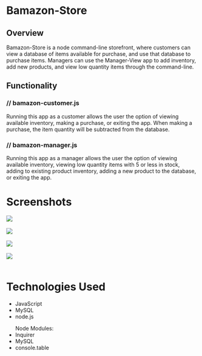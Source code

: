# Bamazon-Store

## Overview

Bamazon-Store is a node command-line storefront, where customers can view a database of items available for purchase, and use that database to purchase items. Managers can use the Manager-View app to add inventory, add new products, and view low quantity items through the command-line.

## Functionality
### // <b>bamazon-customer.js</b>
Running this app as a customer allows the user the option of viewing available inventory, making a purchase, or exiting the app. When making a purchase, the item quantity will be subtracted from the database.

### // <b>bamazon-manager.js</b>
Running this app as a manager allows the user the option of viewing available inventory, viewing low quantity items with 5 or less in stock, adding to existing product inventory, adding a new product to the database, or exiting the app.


# Screenshots
<img src="https://via.placeholder.com/350x150"><br><br>
<img src="https://via.placeholder.com/350x150"><br><br>
<img src="https://via.placeholder.com/350x150"><br><br>
<img src="https://via.placeholder.com/350x150"><br><br>

# Technologies Used
<ul>
    <li>JavaScript</li>
    <li>MySQL</li>
    <li>node.js</li>
</ul>

<ul>Node Modules:
    <li>Inquirer</li>
    <li>MySQL</li>
    <li>console.table</li>
</ul>


